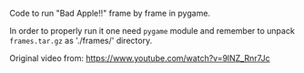 Code to run "Bad Apple!!" frame by frame in pygame.

In order to properly run it one need `pygame` module and remember to unpack `frames.tar.gz` as './frames/' directory.

Original video from: https://www.youtube.com/watch?v=9lNZ_Rnr7Jc
